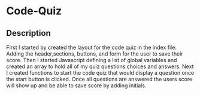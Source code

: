 # Code-Quiz

## Description
First I started by created the layout for the code quiz in the index file. Adding the header,sections, buttons, and form for the user to save their score. Then I started Javascript defining a list of global variables and created an array to hold all of my quiz questions choices and answers. Next I created functions to start the code quiz that would display a question once the start button is clicked. Once all questions are answered the users score will show up and be able to save score by adding initials. 

##

##